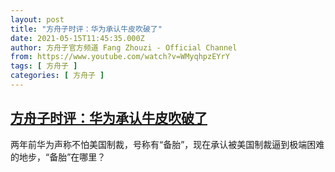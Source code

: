 ```yaml
---
layout: post
title: "方舟子时评：华为承认牛皮吹破了"
date: 2021-05-15T11:45:35.000Z
author: 方舟子官方频道 Fang Zhouzi - Official Channel
from: https://www.youtube.com/watch?v=WMyqhpzEYrY
tags: [ 方舟子 ]
categories: [ 方舟子 ]
---
```

<!--1621079135000-->
[方舟子时评：华为承认牛皮吹破了](https://www.youtube.com/watch?v=WMyqhpzEYrY)
------

<div>
两年前华为声称不怕美国制裁，号称有“备胎”，现在承认被美国制裁逼到极端困难的地步，“备胎”在哪里？
</div>
